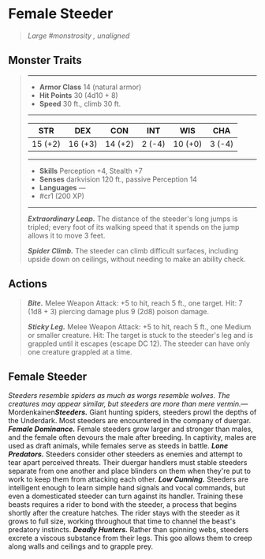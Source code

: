 # Female Steeder
>*Large #monstrosity , unaligned*
## Monster Traits
>___
>- **Armor Class** 14 (natural armor)
>- **Hit Points** 30 (4d10 + 8)
>- **Speed** 30 ft., climb 30 ft.
>___
>|STR|DEX|CON|INT|WIS|CHA|
>|:---:|:---:|:---:|:---:|:---:|:---:|
>|15 (+2)|16 (+3)|14 (+2)|2 (-4)|10 (+0)|3 (-4)|
>___
>- **Skills** Perception +4, Stealth +7
>- **Senses** darkvision 120 ft., passive Perception 14
>- **Languages** —
>- #cr1 (200 XP)
>___
>***Extraordinary Leap.*** The distance of the steeder's long jumps is tripled; every foot of its walking speed that it spends on the jump allows it to move 3 feet.  
>
>***Spider Climb.*** The steeder can climb difficult surfaces, including upside down on ceilings, without needing to make an ability check.  
>
## Actions
>***Bite.*** Melee Weapon Attack: +5 to hit, reach 5 ft., one target. Hit: 7 (1d8 + 3) piercing damage plus 9 (2d8) poison damage.  
>
>***Sticky Leg.*** Melee Weapon Attack: +5 to hit, reach 5 ft., one Medium or smaller creature. Hit: The target is stuck to the steeder's leg and is grappled until it escapes (escape DC 12). The steeder can have only one creature grappled at a time.
## Female Steeder
*Steeders resemble spiders as much as worgs resemble wolves. The creatures may appear similar, but steeders are more than mere vermin.*— Mordenkainen***Steeders.*** Giant hunting spiders, steeders prowl the depths of the Underdark. Most steeders are encountered in the company of duergar.
***Female Dominance.*** Female steeders grow larger and stronger than males, and the female often devours the male after breeding. In captivity, males are used as draft animals, while females serve as steeds in battle.
***Lone Predators.*** Steeders consider other steeders as enemies and attempt to tear apart perceived threats. Their duergar handlers must stable steeders separate from one another and place blinders on them when they're put to work to keep them from attacking each other.
***Low Cunning.*** Steeders are intelligent enough to learn simple hand signals and vocal commands, but even a domesticated steeder can turn against its handler. Training these beasts requires a rider to bond with the steeder, a process that begins shortly after the creature hatches. The rider stays with the steeder as it grows to full size, working throughout that time to channel the beast's predatory instincts.
***Deadly Hunters.*** Rather than spinning webs, steeders excrete a viscous substance from their legs. This goo allows them to creep along walls and ceilings and to grapple prey.